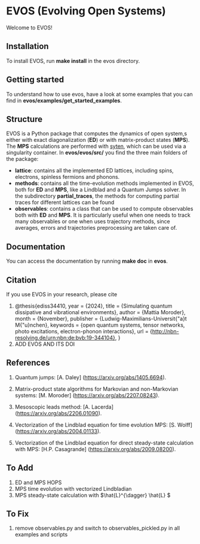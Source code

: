 # EVOS (Evolving Open Systems)

Welcome to EVOS!

## Installation 

To install EVOS, run **make install** in the evos directory.

## Getting started

To understand how to use evos, have a look at some examples that you can find in **evos/examples/get_started_examples**. 

## Structure

EVOS is a Python package that computes the dynamics of open system,s either with exact diagonalization (**ED**) or with matrix-product states (**MPS**).
The **MPS** calculations are performed with [syten](https://syten.eu), which can be used via a singularity container.
In **evos/evos/src/** you find the three main folders of the package:

- **lattice**: contains all the implemented ED lattices, including spins, electrons, spinless fermions and phonons.
- **methods**: contains all the time-evolution methods implemented in EVOS, both for **ED** and **MPS**, like a Lindblad and a Quantum Jumps solver. In the subdirectory **partial_traces**, the methods for computing partial traces for different lattices can be found
- **observables**: contains a class that can be used to compute observables both with **ED** and **MPS**. It is particularly useful when
one needs to track many observables or one when uses trajectory methods, since averages, errors and trajectories preprocessing are taken care of.


## Documentation

You can access the documentation by running **make doc** in **evos**.

## Citation

If you use EVOS in your research, please cite

1. @thesis{ediss34410,
            year = {2024},
           title = {Simulating quantum dissipative and vibrational environments},
          author = {Mattia Moroder},
           month = {November},
       publisher = {Ludwig-Maximilians-Universit{\"a}t M{\"u}nchen},
        keywords = {open quantum systems, tensor networks, photo excitations, electron-phonon interactions},
             url = {http://nbn-resolving.de/urn:nbn:de:bvb:19-344104},
   }
 2. ADD EVOS AND ITS DOI
      
## References

1. Quantum jumps: [A. Daley] (https://arxiv.org/abs/1405.6694).

2. Matrix-product state algorithms for Markovian and non-Markovian systems: [M. Moroder] (https://arxiv.org/abs/2207.08243).

3. Mesoscopic leads method: [A. Lacerda] (https://arxiv.org/abs/2206.01090).

4. Vectorization of the Lindblad equation for time evolution MPS: [S. Wolff] (https://arxiv.org/abs/2004.01133).

5. Vectorization of the Lindblad equation for direct steady-state calculation with MPS: [H.P. Casagrande] (https://arxiv.org/abs/2009.08200).

## To Add

1. ED and MPS HOPS
2. MPS time evolution with vectorized Lindbladian
3. MPS steady-state calculation with $\hat{L}^{\dagger} \hat{L} $

## To Fix

1. remove observables.py and switch to observables_pickled.py in all examples and scripts
